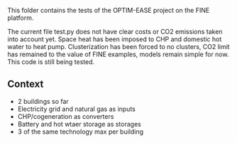 This folder contains the tests of the OPTIM-EASE project on the FINE platform.

The current file test.py does not have clear costs or CO2 emissions taken into account yet. Space heat has been imposed to CHP and domestic hot water to heat pump. Clusterization has been forced to no clusters, CO2 limit has remained to the value of FINE examples, models remain simple for now. This code is still being tested.

## Context
- 2 buildings so far
- Electricity grid and natural gas as inputs
- CHP/cogeneration as converters
- Battery and hot wtaer storage as storages
- 3 of the same technology max per building
